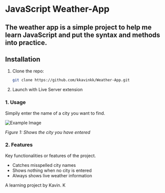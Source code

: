 # JavaScript Weather-App

## The weather app is a simple project to help me learn JavaScript and put the syntax and methods into practice.

## Installation
1. Clone the repo:
   ```bash
   git clone https://github.com/kkavinkk/Weather-App.git

2. Launch with Live Server extension

### **1. Usage**
Simpily enter the name of a city you want to find.

![Example Image](images/Example.png)

*Figure 1: Shows the city you have entered*

### **2. Features**
Key functionalities or features of the project.

- Catches misspelled city names
- Shows nothing when no city is entered
- Always shows live weather information

A learning project by Kavin. K
